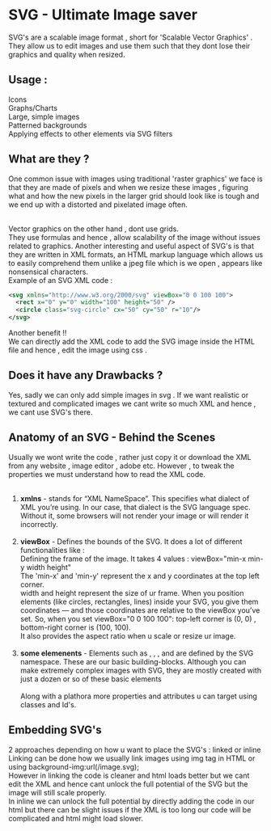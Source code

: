 # SVG - Ultimate Image saver 
SVG's are a scalable image format , short for 'Scalable Vector Graphics' . They allow us to edit images and use them such that they dont lose their graphics 
and quality when resized. <br>
## Usage : <br>
Icons <br>
Graphs/Charts <br>
Large, simple images <br>
Patterned backgrounds <br>
Applying effects to other elements via SVG filters <br>
## What are they ?
One common issue with images using traditional 'raster graphics' we face is that they are made of pixels and when we resize these images , figuring what and how 
the new pixels in the larger grid should look like is tough and we end up with a distorted and pixelated image often. <br><br>

Vector graphics on the other hand , dont use grids. <br>
They use formulas and hence , allow scalability of the image without issues related to graphics. Another interesting and useful aspect of SVG's is that they are written in 
XML formats, an HTML markup language which allows us to easily comprehend them unlike a jpeg file which is we open , appears like nonsensical characters. <br>
Example of an SVG XML code : <br>
```xml
<svg xmlns="http://www.w3.org/2000/svg" viewBox="0 0 100 100">
  <rect x="0" y="0" width="100" height="50" />
  <circle class="svg-circle" cx="50" cy="50" r="10"/>
</svg>
```
Another benefit !! <br>
We can directly add the XML code to add the SVG image inside the HTML file and hence , edit the image using css .
## Does it have any Drawbacks ? 
Yes, sadly we can only add simple images in svg . If we want realistic or textured and complicated images we cant write so much XML and hence , we cant use SVG's there.
## Anatomy of an SVG - Behind the Scenes
Usually we wont write the code , rather just copy it or download the XML from any website , image editor , adobe etc. However , to tweak the properties we must understand how to read the XML code.
<br><br>
1. **xmlns** - stands for “XML NameSpace”. This specifies what dialect of XML you’re using. In our case, that dialect is the SVG language spec. Without it, some browsers will not render your image or will render it incorrectly.
<br><br>
2. **viewBox** - Defines the bounds of the SVG. It does a lot of different functionalities like :
   <br>Defining the frame of the image. It takes 4 values : viewBox="min-x min-y width height" <br>
   The 'min-x' and 'min-y' represent the x and y coordinates at the top left corner. <br>
   width and height represent the size of ur frame.
   When you position elements (like circles, rectangles, lines) inside your SVG, you give them coordinates — and those coordinates are relative to the viewBox you’ve set.
   So, when you set viewBox="0 0 100 100":  top-left corner is (0, 0) , bottom-right corner is (100, 100).<br>
   It also provides the aspect ratio when u scale or resize ur image.
<br><br>
3. **some elemenents** - Elements such as <circle>, <rect>, <path>, and <text> are defined by the SVG namespace. These are our basic building-blocks. Although you can make extremely complex images with SVG, they are mostly created with just a dozen or so of these basic elements
<br><br>
Along with a plathora more properties and attributes u can target using classes and Id's.
## Embedding SVG's 
2 approaches depending on how u want to place the SVG's : linked or inline <br>
Linking can be done how we usually link images using img tag in HTML or using background-img:url(/image.svg); <br>
However in linking the code is cleaner and html loads better but we cant edit the XML and hence cant unlock the full potential of the SVG but the image will still scale properly. <br>
In inline we can unlock the full potential by directly adding the code in our html but there can be slight issues if the XML is too long our code will be complicated and html might load slower.
